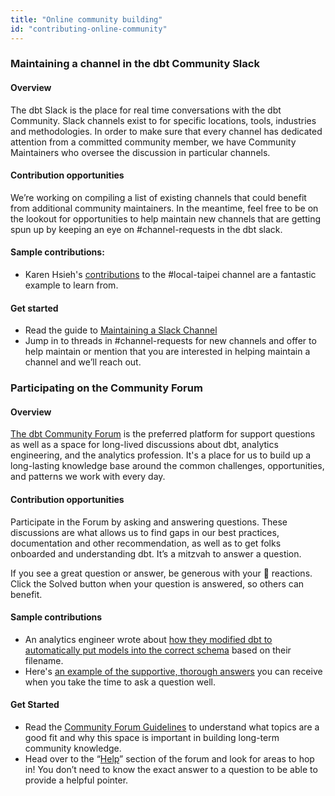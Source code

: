 ```yaml
---
title: "Online community building"
id: "contributing-online-community"
---
```


### Maintaining a channel in the dbt Community Slack

#### Overview

The dbt Slack is the place for real time conversations with the dbt Community. Slack channels exist to for specific locations, tools, industries and methodologies. In order to make sure that every channel has dedicated attention from a committed community member, we have Community Maintainers who oversee the discussion in particular channels.

#### Contribution opportunities

We’re working on compiling a list of existing channels that could benefit from additional community maintainers. In the meantime, feel free to be on the lookout for opportunities to help maintain new channels that are getting spun up by keeping an eye on #channel-requests in the dbt slack.

#### Sample contributions:

- Karen Hsieh's [contributions](https://getdbt.slack.com/archives/C02TU2DSKND/p1661483529756289) to the #local-taipei channel are a fantastic example to learn from.

#### Get started

- Read the guide to [Maintaining a Slack Channel](https://docs.getdbt.com/community/maintaining-a-channel)
- Jump in to threads in #channel-requests for new channels and offer to help maintain or mention that you are interested in helping maintain a channel and we’ll reach out.

### Participating on the Community Forum

#### Overview

[The dbt Community Forum](https://discourse.getdbt.com) is the preferred platform for support questions as well as a space for long-lived discussions about dbt, analytics engineering, and the analytics profession. It's a place for us to build up a long-lasting knowledge base around the common challenges, opportunities, and patterns we work with every day.

#### Contribution opportunities

Participate in the Forum by asking and answering questions. These discussions are what allows us to find gaps in our best practices, documentation and other recommendation, as well as to get folks onboarded and understanding dbt. It’s a mitzvah to answer a question.

If you see a great question or answer, be generous with your 💜 reactions. Click the Solved button when your question is answered, so others can benefit.

#### Sample contributions

- An analytics engineer wrote about [how they modified dbt to automatically put models into the correct schema](https://discourse.getdbt.com/t/extracting-schema-and-model-names-from-the-filename/575) based on their filename.
- Here's [an example of the supportive, thorough answers](https://discourse.getdbt.com/t/is-it-possible-to-have-multiple-files-with-the-same-name-in-dbt/647) you can receive when you take the time to ask a question well.

#### Get Started

- Read the [Community Forum Guidelines](/community/community-docs/forum-guidelines) to understand what topics are a good fit and why this space is important in building long-term community knowledge.
- Head over to the “[Help](https://discourse.getdbt.com/c/help/19)” section of the forum and look for areas to hop in! You don’t need to know the exact answer to a question to be able to provide a helpful pointer.

